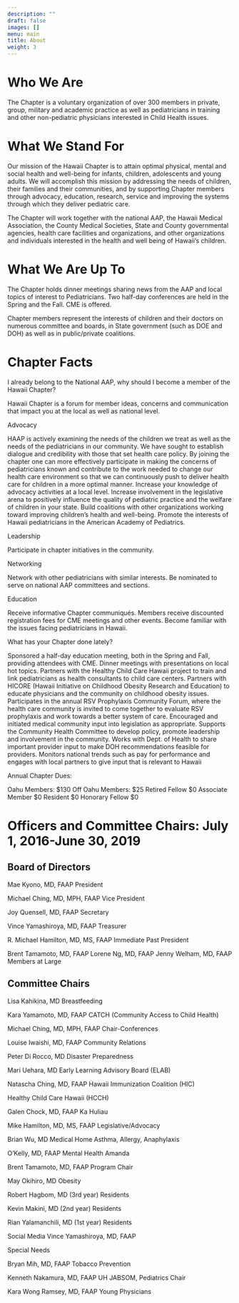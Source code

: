 ```yaml
---
description: ""
draft: false
images: []
menu: main
title: About
weight: 3
---
```



# Who We Are
The Chapter is a voluntary organization of over 300 members in private, group, military and academic practice as well as pediatricians in training and other non-pediatric physicians interested in Child Health issues.

# What We Stand For

Our mission of the Hawaii Chapter is to attain optimal physical, mental and social health and well-being for infants, children, adolescents and young adults. We will accomplish this mission by addressing the needs of children, their families and their communities, and by supporting Chapter members through advocacy, education, research, service and improving the systems through which they deliver pediatric care.

The Chapter will work together with the national AAP, the Hawaii Medical Association, the County Medical Societies, State and County governmental agencies, health care facilities and organizations, and other organizations and individuals interested in the health and well being of Hawaii’s children.

# What We Are Up To

The Chapter holds dinner meetings sharing news from the AAP and local topics of interest to Pediatricians. Two half-day conferences are held in the Spring and the Fall.  CME is offered.

Chapter members represent the interests of children and their doctors on numerous committee and boards, in State government (such as DOE and DOH) as well as in public/private coalitions.

# Chapter Facts
I already belong to the National AAP, why should I become a member of the Hawaii Chapter?

Hawaii Chapter is a forum for member ideas, concerns and communication that impact you at the local as well as national level.


Advocacy

HAAP is actively examining the needs of the children we treat as well as the needs of the pediatricians in our community. We have sought to establish dialogue and credibility with those that set health care policy. By joining the chapter one can more effectively participate in making the concerns of pediatricians known and contribute to the work needed to change our health care environment so that we can continuously push to deliver health care for children in a more optimal manner.
Increase your knowledge of advocacy activities at a local level.
Increase involvement in the legislative arena to positively influence the quality of pediatric practice and the welfare of children in your state.
Build coalitions with other organizations working toward improving children’s health and well-being.
Promote the interests of Hawaii pediatricians in the American Academy of Pediatrics.
 

Leadership

Participate in chapter initiatives in the community.
 

Networking

Network with other pediatricians with similar interests.
Be nominated to serve on national AAP committees and sections.
 

Education

Receive informative Chapter communiqués.
Members receive discounted registration fees for CME meetings and other events.
Become familiar with the issues facing pediatricians in Hawaii.
 

What has your Chapter done lately?

Sponsored a half-day education meeting, both in the Spring and Fall, providing attendees with CME.
Dinner meetings with presentations on local hot topics.
Partners with the Healthy Child Care Hawaii project to train and link pediatricians as health consultants to child care centers.
Partners with HICORE (Hawaii Initiative on Childhood Obesity Research and Education) to educate physicians and the community on childhood obesity issues.
Participates in the annual RSV Prophylaxis Community Forum, where the health care community is invited to come together to evaluate RSV prophylaxis and work towards a better system of care.
Encouraged and initiated medical community input into legislation as appropriate.
Supports the Community Health Committee to develop policy, promote leadership and involvement in the community.
Works with Dept. of Health to share important provider input to make DOH recommendations feasible for providers.
Monitors national trends such as pay for performance and engages with local partners to give input that is relevant to Hawaii
 

Annual Chapter Dues:

Oahu Members: $130
Off Oahu Members: $25
Retired Fellow $0
Associate Member $0
Resident $0
Honorary Fellow $0


# Officers and Committee Chairs: July 1, 2016-June 30, 2019

## Board of Directors

Mae Kyono, MD, FAAP
President

Michael Ching, MD, MPH, FAAP
Vice President

Joy Quensell, MD, FAAP
Secretary

Vince Yamashiroya, MD, FAAP
Treasurer

R. Michael Hamilton, MD, MS, FAAP
Immediate Past President

Brent Tamamoto, MD, FAAP
Lorene Ng, MD, FAAP
Jenny Welham, MD, FAAP
Members at Large

 

## Committee Chairs

Lisa Kahikina, MD
Breastfeeding

Kara Yamamoto, MD, FAAP
CATCH (Community Access to Child Health)

Michael Ching, MD, MPH, FAAP
Chair-Conferences

Louise Iwaishi, MD, FAAP
Community Relations

Peter Di Rocco, MD
Disaster Preparedness

Mari Uehara, MD
Early Learning Advisory Board (ELAB)

Natascha Ching, MD, FAAP
Hawaii Immunization Coalition (HIC)

Healthy Child Care Hawaii (HCCH)

Galen Chock, MD, FAAP
Ka Huliau

Mike Hamilton, MD, MS, FAAP
Legislative/Advocacy

Brian Wu, MD
Medical Home Asthma, Allergy, Anaphylaxis

O’Kelly, MD, FAAP
Mental Health Amanda

Brent Tamamoto, MD, FAAP
Program Chair

May Okihiro, MD
Obesity

Robert Hagbom, MD (3rd year)
Residents

Kevin Makini, MD (2nd year)
Residents

Rian Yalamanchili, MD (1st year)
Residents

Social Media
Vince Yamashiroya, MD, FAAP

Special Needs

Bryan Mih, MD, FAAP
Tobacco Prevention

Kenneth Nakamura, MD, FAAP
UH JABSOM, Pediatrics Chair

Kara Wong Ramsey, MD, FAAP
Young Physicians